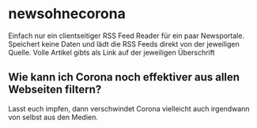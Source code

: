 # newsohnecorona

Einfach nur ein clientseitiger RSS Feed Reader für ein paar Newsportale.
Speichert keine Daten und lädt die RSS Feeds direkt von der jeweiligen Quelle.
Volle Artikel gibts als Link auf der jeweiligen Überschrift

## Wie kann ich Corona noch effektiver aus allen Webseiten filtern?

Lasst euch impfen, dann verschwindet Corona vielleicht auch irgendwann von selbst aus den Medien.
